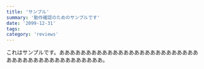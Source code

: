 ```yaml
---
title: 'サンプル'
summary: '動作確認のためのサンプルです'
date: '2099-12-31'
tags: 
category: 'reviews'
---
```


これはサンプルです。ああああああああああああああああああああああああああああああああああああああああああああ。

